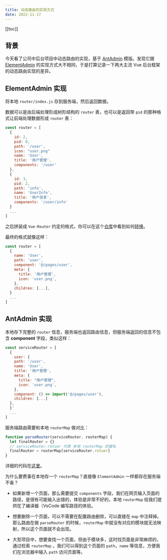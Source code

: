 ```yaml
---
title: 动态路由的实现方式
date: 2022-11-17
---
```




[[toc]]

## 背景

今天看了公司中后台项目中动态路由的实现，基于 [AntAdmin](https://github.com/iczer/vue-antd-admin) 模版。发现它跟 [ElementAdmin](https://github.com/PanJiaChen/vue-element-admin) 的实现方式大不相同，于是打算记录一下两大主流 Vue 后台框架的动态路由实现的差异。

## ElementAdmin 实现 

将本地 `router/index.js` 存到服务端，然后返回数据。

数据可以是由后端处理形成树形结构的 `router` 表，也可以是返回带 `pid` 的那种格式让前端处理数据形成 `router` 表：

```js
const router = [
  {
    id: 2,
    pid: 0,
    path: '/user',
    icon: "user.png"
    name: 'User',
    title: '用户管理',
    components: '/user'
  },
  {
    id: 3,
    pid: 2,
    path: 'info',
    name: 'UserInfo',
    title: '用户信息',
    components: '/user/info'
  }
  ...
]
```

之后拼装成 `Vue-Router` 约定的格式，你可以在这个[仓库](https://github.com/rzhAvenir/vue-express-rbac/tree/master/admin)中看到如何[转换](https://github.com/rzhAvenir/vue-express-rbac/blob/master/admin/src/store/modules/asyncPermission.js#L57-L89)。

最终的格式就像这样：

```js
const router = [
  {
    name: 'User',
    path: 'user',
    component: '@/pages/user',
    meta: {
      title: '用户管理',
      icon: 'user.png',
    },
    children: [...],
  }
  ...
]
```

## AntAdmin 实现

本地存下完整的 `router` 信息，服务端也返回路由信息，但服务端返回的信息不包含 **component** 字段，类似这样：

```js
const serviceRouter = [
  {
    user: {
    path: '/user',
    name: 'User',
    title: '用户管理',
    meta: {
      title: "用户管理",
      icon: 'user.png',
    },
    component: () => import('@/pages/user'),
    children: [...]
  },
  }'
  ...
]
```

服务端路由需要和本地 `routerMap` 做对比：

```js
function parseRouter(serviceRouter, routerMap) {
  let finalRouter = {}
  // serviceRouter.rotuer 代表 本地 routerMap 的键名
  finalRouter = routerMap[serviceRouter.rotuer]
}
```

详细的代码在[这里](https://github.com/iczer/vue-antd-admin/blob/master/src/utils/routerUtil.js#L25-L87)。

为什么要费事在本地存一个 `routerMap`？直接像 `ElementAdmin` 一样都存在服务端不香？

- 如果新增一个页面，那么需要提交 `components` 字段，我们在网页输入页面的路径，是很有可能输入出错的，体验是非常不好的，本地 `routerMap` 给我们提供在了编译器（VsCode 编写路径的体验。

- 想要删除一个页面，可以不需要在配置路由删除，可以直接在 `map` 中注释掉。那么路由在做 `parseRouter` 的时候，`routerMap` 中就没有对应的模块就无法映射，所以这个页面就不会出现。

- 大型项目中，想要查找一个页面，但由于模块多，这时找页面是非常麻烦的，通过检索 `routerMap` ，我们可以得到这个页面的 `path`，`name` 等信息，方便我们在浏览器中输入 `path` 访问页面等。
